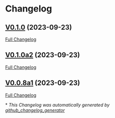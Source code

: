 # Changelog

## [V0.1.0](https://github.com/OpenVoiceOS/ovos-launcher/tree/V0.1.0) (2023-09-23)

[Full Changelog](https://github.com/OpenVoiceOS/ovos-launcher/compare/V0.1.0a2...V0.1.0)

## [V0.1.0a2](https://github.com/OpenVoiceOS/ovos-launcher/tree/V0.1.0a2) (2023-09-23)

[Full Changelog](https://github.com/OpenVoiceOS/ovos-launcher/compare/V0.0.8a1...V0.1.0a2)

## [V0.0.8a1](https://github.com/OpenVoiceOS/ovos-launcher/tree/V0.0.8a1) (2023-09-23)

[Full Changelog](https://github.com/OpenVoiceOS/ovos-launcher/compare/b1602fbc34117c5fecaa6ffee32ff3f4bdfae53c...V0.0.8a1)



\* *This Changelog was automatically generated by [github_changelog_generator](https://github.com/github-changelog-generator/github-changelog-generator)*
